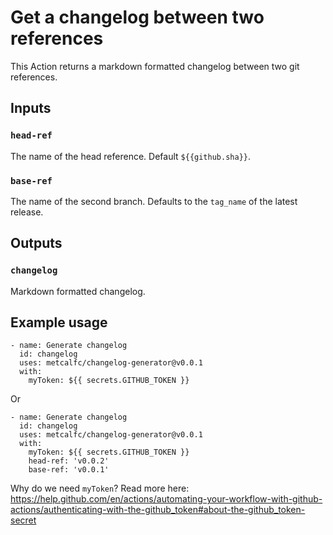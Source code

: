 # Get a changelog between two references

This Action returns a markdown formatted changelog between two git references.

## Inputs

### `head-ref`

The name of the head reference. Default `${{github.sha}}`.

### `base-ref`

The name of the second branch. Defaults to the `tag_name` of the latest release.

## Outputs

### `changelog`

Markdown formatted changelog.

## Example usage

    - name: Generate changelog
      id: changelog
      uses: metcalfc/changelog-generator@v0.0.1
      with:
        myToken: ${{ secrets.GITHUB_TOKEN }}

Or

    - name: Generate changelog
      id: changelog
      uses: metcalfc/changelog-generator@v0.0.1
      with:
        myToken: ${{ secrets.GITHUB_TOKEN }}
        head-ref: 'v0.0.2'
        base-ref: 'v0.0.1'

Why do we need `myToken`? Read more here: https://help.github.com/en/actions/automating-your-workflow-with-github-actions/authenticating-with-the-github_token#about-the-github_token-secret
